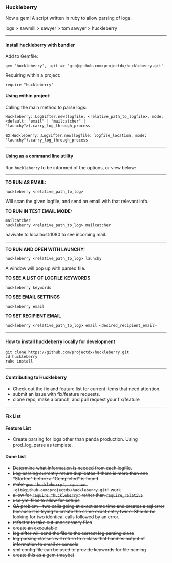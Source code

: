 ### Huckleberry

Now a gem! A script written in ruby to allow parsing of logs.

logs > sawmill > sawyer > tom sawyer > huckleberry

---

#### Install huckleberry with bundler

Add to Gemfile:

```gem 'huckleberry', :git => 'git@github.com:projectdx/huckleberry.git'```

Requiring within a project:

```require "huckleberry"```

#### Using within project:

Calling the main method to parse logs:
```
Huckleberry::LogSifter.new(logfile: <relative_path_to_logfile>, mode: <default: "email" | "mailcatcher" | "launchy">).carry_log_through_process
```

ex:`Huckleberry::LogSifter.new(logfile: logfile_location, mode: "launchy").carry_log_through_process`

---

#### Using as a command line utility

Run `huckleberry` to be informed of the options, or view below:

---
**TO RUN AS EMAIL:**

```
huckleberry <relative_path_to_log>
```

Will scan the given logfile, and send
an email with that relevant info.

**TO RUN IN TEST EMAIL MODE:**

```
mailcatcher
huckleberry <relative_path_to_log> mailcatcher
```

navivate to localhost:1080 to see incoming mail.

---
**TO RUN AND OPEN WITH LAUNCHY:**

```
huckleberry <relative_path_to_log> launchy
```

  A window will pop up with parsed file.


**TO SEE A LIST OF LOGFILE KEYWORDS**

```
huckleberry keywords
```

**TO SEE EMAIL SETTINGS**

```
huckleberry email
```

**TO SET RECIPIENT EMAIL**

```
huckleberry <relative_path_to_log> email <desired_recipient_email>
```

---

#### How to install huckleberry locally for development
```
git clone https://github.com/projectdx/huckleberry.git
cd huckleberry
rake install
```
---

#### Contributing to Huckleberry
* Check out the fix and feature list for current items that need attention.
* submit an issue with fix/feature requests.
* clone repo, make a branch, and pull request your fix/feature

---

#### Fix List

#### Feature List
* Create parsing for logs other than panda production. Using prod_log_parse as template.


#### Done List
* ~~Determine what information is needed from each logfile.~~
* ~~Log parsing currently return duplicates if there is more than one "Started" before a "Completed" is found~~
* ~~make `gem 'huckleberry', :git => 'git@github.com:projectdx/huckleberry.git'` work~~
* ~~allow for `require "huckleberry"` rather than `require_relative`~~
* ~~use yml files to allow for setups~~
* ~~QA problem - two calls going at exact same time and creates a sql error because it is trying to create the same exact entry twice. Should be looking for two identical calls followed by an error.~~
* ~~refactor to take out unnecessary files~~
* ~~create an executable~~
* ~~log sifter will send the file to the correct log parsing class~~
* ~~log parsing classes will return to a class that handles output of information to email or console~~
* ~~yml config file can be used to provide keywords for file naming~~
* ~~create this as a gem (maybe)~~
